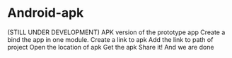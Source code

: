 # Android-apk
(STILL UNDER DEVELOPMENT)
APK version of the prototype app
Create a bind the app in one module.
Create a link to apk
Add the link to path of project
Open the location of apk
Get the apk
Share it!
And we are done
